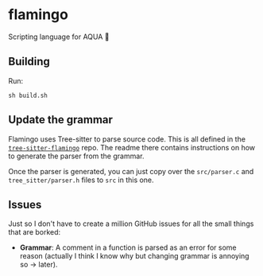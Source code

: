 # flamingo

Scripting language for AQUA 🦩

## Building

Run:

```console
sh build.sh
```

## Update the grammar

Flamingo uses Tree-sitter to parse source code. This is all defined in the [`tree-sitter-flamingo`](https://github.com/inobulles/tree-sitter-flamingo) repo. The readme there contains instructions on how to generate the parser from the grammar.

Once the parser is generated, you can just copy over the `src/parser.c` and `tree_sitter/parser.h` files to `src` in this one.

## Issues

Just so I don't have to create a million GitHub issues for all the small things that are borked:

- **Grammar**: A comment in a function is parsed as an error for some reason (actually I think I know why but changing grammar is annoying so -> later).
